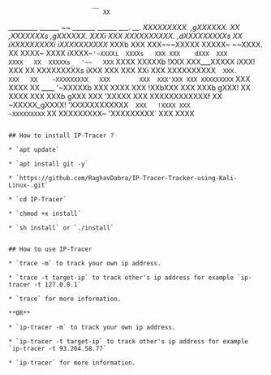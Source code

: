 

                           __
                              XX
_________        ______       ~~     _______         ______      ___.    ___.
XXXXXXXXX.     ,gXXXXXX.      XX    ,XXXXXXXs      ,gXXXXXX.     XXXi    XXX
XXXXXXXXXX.  ,dXXXXXXXXXs     XX   iXXXXXXXXXi    iXXXXXXXXXX_   XXXb    XXX
XXX~~~XXXXX  XXXXX~ ~~XXXX.   XX  XXXX~   XXXX   iXXXX~`'~XXXXi  XXXXs   XXX
XXX    dXXX  XXX       XXXX   XX  XXXXXs_  '~~   XXX`      XXXX  XXXXXb !XXX
XXX___XXXXX iXXX!       XXX   XX   XXXXXXXXXs   iXXX        XXX  XXX XXi XXX
XXXXXXXXXX`  XXX.       XXX   XX    ~XXXXXXXXX   XXX        XXX  XXX'XXX XXX
XXXXXXXXX`   XXX       XXXX   XX  ____ '~XXXXXb  XXX       XXXX  XXX !XXbXXX
XXX          XXXb     gXXX!   XX  XXXX      XXX  XXXb     gXXX   XXX  'XXXXX
XXX          XXXXXXXXXXXXf    XX  ~XXXXX_gXXXX!  'XXXXXXXXXXXX`  XXX   !XXXX
XXX           ~XXXXXXXXX`     XX    XXXXXXXXX~    'XXXXXXXXX`    XXX    XXXX
~~~              ~~X~~`      '~~`     XXXXX~         ~~X~~`      ~~~    '~~~`

## How to install IP-Tracer ?

* `apt update`

* `apt install git -y`

* `https://github.com/RaghavDabra/IP-Tracer-Tracker-using-Kali-Linux-.git`

* `cd IP-Tracer`

* `chmod +x install`

* `sh install` or `./install`


## How to use IP-Tracer

* `trace -m` to track your own ip address.

* `trace -t target-ip` to track other's ip address for example `ip-tracer -t 127.0.0.1`

* `trace` for more information.

**OR**

* `ip-tracer -m` to track your own ip address.

* `ip-tracer -t target-ip` to track other's ip address for example `ip-tracer -t 93.204.58.77`

* `ip-tracer` for more information.

